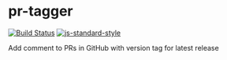 # pr-tagger

[![Build Status](https://travis-ci.org/jcollado/pr-tagger.svg?branch=master)](https://travis-ci.org/jcollado/pr-tagger)
[![js-standard-style](https://img.shields.io/badge/code%20style-standard-brightgreen.svg)](http://standardjs.com/)

Add comment to PRs in GitHub with version tag for latest release
